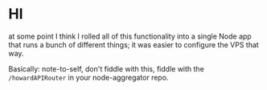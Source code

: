 # HI

at some point I think I rolled all of this functionality
into a single Node app that runs a bunch of different things;
it was easier to configure the VPS that way.

Basically: note-to-self, don't fiddle with this, fiddle with
the `/howardAPIRouter` in your node-aggregator repo.
